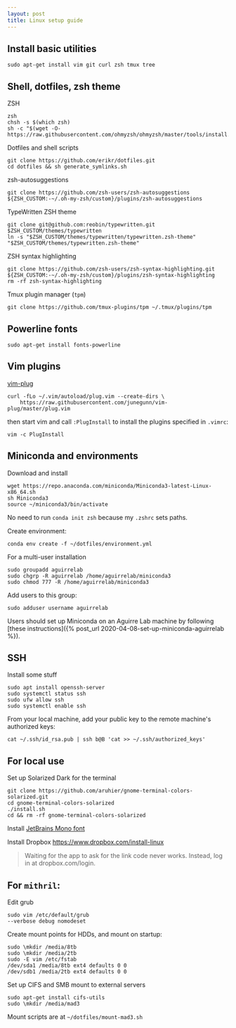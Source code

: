 ```yaml
---
layout: post
title: Linux setup guide
---
```


## Install basic utilities
```
sudo apt-get install vim git curl zsh tmux tree
```

## Shell, dotfiles, zsh theme

ZSH
```
zsh
chsh -s $(which zsh)
sh -c "$(wget -O- https://raw.githubusercontent.com/ohmyzsh/ohmyzsh/master/tools/install.sh)"
```

Dotfiles and shell scripts
```
git clone https://github.com/erikr/dotfiles.git  
cd dotfiles && sh generate_symlinks.sh
```

zsh-autosuggestions
```
git clone https://github.com/zsh-users/zsh-autosuggestions ${ZSH_CUSTOM:-~/.oh-my-zsh/custom}/plugins/zsh-autosuggestions
```

TypeWritten ZSH theme
```
git clone git@github.com:reobin/typewritten.git $ZSH_CUSTOM/themes/typewritten
ln -s "$ZSH_CUSTOM/themes/typewritten/typewritten.zsh-theme" "$ZSH_CUSTOM/themes/typewritten.zsh-theme" 
```

ZSH syntax highlighting
```
git clone https://github.com/zsh-users/zsh-syntax-highlighting.git ${ZSH_CUSTOM:-~/.oh-my-zsh/custom}/plugins/zsh-syntax-highlighting
rm -rf zsh-syntax-highlighting
```

Tmux plugin manager (`tpm`)
```
git clone https://github.com/tmux-plugins/tpm ~/.tmux/plugins/tpm
```

## Powerline fonts
```
sudo apt-get install fonts-powerline
```

## Vim plugins

[vim-plug](https://github.com/junegunn/vim-plug/wiki/tutorial)
```
curl -fLo ~/.vim/autoload/plug.vim --create-dirs \
    https://raw.githubusercontent.com/junegunn/vim-plug/master/plug.vim
```

then start vim and call `:PlugInstall` to install the plugins specified in `.vimrc`:
```
vim -c PlugInstall
```

## Miniconda and environments

Download and install
```
wget https://repo.anaconda.com/miniconda/Miniconda3-latest-Linux-x86_64.sh 
sh Miniconda3
source ~/miniconda3/bin/activate
```

No need to run `conda init zsh` because my `.zshrc` sets paths.

Create environment:
```
conda env create -f ~/dotfiles/environment.yml
```

For a multi-user installation
```
sudo groupadd aguirrelab
sudo chgrp -R aguirrelab /home/aguirrelab/miniconda3
sudo chmod 777 -R /home/aguirrelab/miniconda3
```

Add users to this group:
```
sudo adduser username aguirrelab
```

Users should set up Miniconda on an Aguirre Lab machine by following [these instructions]({% post_url 2020-04-08-set-up-miniconda-aguirrelab %}).


## SSH
Install some stuff
```
sudo apt install openssh-server
sudo systemctl status ssh
sudo ufw allow ssh
sudo systemctl enable ssh
```

From your local machine, add your public key to the remote machine's authorized keys:
```
cat ~/.ssh/id_rsa.pub | ssh b@B 'cat >> ~/.ssh/authorized_keys'
```

## For local use

Set up Solarized Dark for the terminal
```
git clone https://github.com/aruhier/gnome-terminal-colors-solarized.git  
cd gnome-terminal-colors-solarized  
./install.sh  
cd && rm -rf gnome-terminal-colors-solarized
```

Install [JetBrains Mono font](https://www.jetbrains.com/lp/mono/)

Install Dropbox
https://www.dropbox.com/install-linux  
> Waiting for the app to ask for the link code never works. Instead, log in at dropbox.com/login.

## For `mithril`:

Edit grub
```
sudo vim /etc/default/grub
--verbose debug nomodeset
```

Create mount points for HDDs, and mount on startup:
```
sudo \mkdir /media/8tb  
sudo \mkdir /media/2tb  
sudo -E vim /etc/fstab  
/dev/sda1 /media/8tb ext4 defaults 0 0
/dev/sdb1 /media/2tb ext4 defaults 0 0
```

Set up CIFS and SMB mount to external servers
```
sudo apt-get install cifs-utils  
sudo \mkdir /media/mad3  
```
Mount scripts are at `~/dotfiles/mount-mad3.sh`
